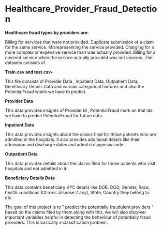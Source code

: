 # Healthcare_Provider_Fraud_Detection

<b> Healthcare fraud types by providers are: </b> 

Billing for services that were not provided.
Duplicate submission of a claim for the same service.
Misrepresenting the service provided.
Charging for a more complex or expensive service than was actually provided.
Billing for a covered service when the service actually provided was not covered.
The datasets consists of

<b> Train.csv and test.csv-</b> 

This file consists of Provider Data , Inpatient Data, Outpatient Data, Beneficiary Details Data and various categorical features and also the PotentialFraud which we have to predict.

<b> Provider Data </b> 

This data provides insights of Provider Id , PotentialFraud mark on that ids. we have to predict PotentialFraud for future data.

<b> Inpatient Data </b> 

This data provides insights about the claims filed for those patients who are admitted in the hospitals. It also provides additional details like their admission and discharge dates and admit d diagnosis code.

<b> Outpatient Data </b> 

This data provides details about the claims filed for those patients who visit hospitals and not admitted in it.

<b> Beneficiary Details Data </b> 

This data contains beneficiary KYC details like DOB, DOD, Gender, Race, health conditions (Chronic disease if any), State, Country they belong to etc.


The goal of this project is to " predict the potentially fraudulent providers " based on the claims filed by them.along with this, we will also discover important variables helpful in detecting the behaviour of potentially fraud providers. This is basically a classification problem.
